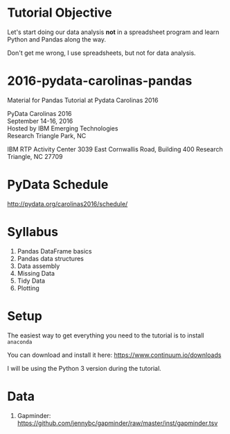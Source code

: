 # Tutorial Objective

Let's start doing our data analysis **not** in a spreadsheet program and learn Python and Pandas along the way.

Don't get me wrong, I use spreadsheets, but not for data analysis.

# 2016-pydata-carolinas-pandas
Material for Pandas Tutorial at Pydata Carolinas 2016

PyData Carolinas 2016  
September 14-16, 2016  
Hosted by IBM Emerging Technologies  
Research Triangle Park, NC

IBM RTP Activity Center
3039 East Cornwallis Road, Building 400
Research Triangle, NC 27709

# PyData Schedule

http://pydata.org/carolinas2016/schedule/


# Syllabus

1. Pandas DataFrame basics
2. Pandas data structures
3. Data assembly
4. Missing Data
5. Tidy Data
6. Plotting

# Setup

The easiest way to get everything you need to the tutorial is to install `anaconda`

You can download and install it here: https://www.continuum.io/downloads

I will be using the Python 3 version during the tutorial.

# Data

1. Gapminder: https://github.com/jennybc/gapminder/raw/master/inst/gapminder.tsv
